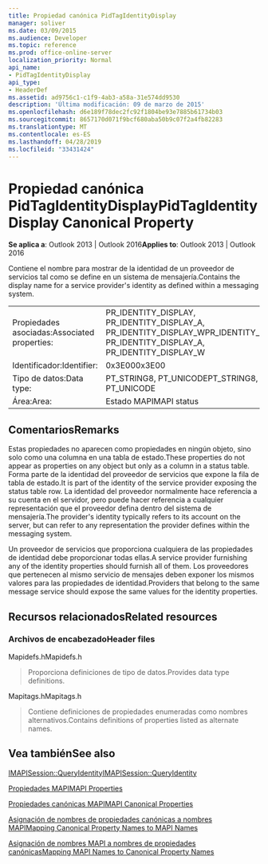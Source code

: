 ```yaml
---
title: Propiedad canónica PidTagIdentityDisplay
manager: soliver
ms.date: 03/09/2015
ms.audience: Developer
ms.topic: reference
ms.prod: office-online-server
localization_priority: Normal
api_name:
- PidTagIdentityDisplay
api_type:
- HeaderDef
ms.assetid: ad9756c1-c1f9-4ab3-a58a-31e574dd9530
description: 'Última modificación: 09 de marzo de 2015'
ms.openlocfilehash: d6e189f78dec2fc92f1804be93e7885b61734b03
ms.sourcegitcommit: 8657170d071f9bcf680aba50b9c07f2a4fb82283
ms.translationtype: MT
ms.contentlocale: es-ES
ms.lasthandoff: 04/28/2019
ms.locfileid: "33431424"
---
```

# <a name="pidtagidentitydisplay-canonical-property"></a><span data-ttu-id="a72ea-103">Propiedad canónica PidTagIdentityDisplay</span><span class="sxs-lookup"><span data-stu-id="a72ea-103">PidTagIdentityDisplay Canonical Property</span></span>

  
  
<span data-ttu-id="a72ea-104">**Se aplica a**: Outlook 2013 | Outlook 2016</span><span class="sxs-lookup"><span data-stu-id="a72ea-104">**Applies to**: Outlook 2013 | Outlook 2016</span></span> 
  
<span data-ttu-id="a72ea-105">Contiene el nombre para mostrar de la identidad de un proveedor de servicios tal como se define en un sistema de mensajería.</span><span class="sxs-lookup"><span data-stu-id="a72ea-105">Contains the display name for a service provider's identity as defined within a messaging system.</span></span> 
  
|||
|:-----|:-----|
|<span data-ttu-id="a72ea-106">Propiedades asociadas:</span><span class="sxs-lookup"><span data-stu-id="a72ea-106">Associated properties:</span></span>  <br/> |<span data-ttu-id="a72ea-107">PR_IDENTITY_DISPLAY, PR_IDENTITY_DISPLAY_A, PR_IDENTITY_DISPLAY_W</span><span class="sxs-lookup"><span data-stu-id="a72ea-107">PR_IDENTITY_DISPLAY, PR_IDENTITY_DISPLAY_A, PR_IDENTITY_DISPLAY_W</span></span>  <br/> |
|<span data-ttu-id="a72ea-108">Identificador:</span><span class="sxs-lookup"><span data-stu-id="a72ea-108">Identifier:</span></span>  <br/> |<span data-ttu-id="a72ea-109">0x3E00</span><span class="sxs-lookup"><span data-stu-id="a72ea-109">0x3E00</span></span>  <br/> |
|<span data-ttu-id="a72ea-110">Tipo de datos:</span><span class="sxs-lookup"><span data-stu-id="a72ea-110">Data type:</span></span>  <br/> |<span data-ttu-id="a72ea-111">PT_STRING8, PT_UNICODE</span><span class="sxs-lookup"><span data-stu-id="a72ea-111">PT_STRING8, PT_UNICODE</span></span>  <br/> |
|<span data-ttu-id="a72ea-112">Área:</span><span class="sxs-lookup"><span data-stu-id="a72ea-112">Area:</span></span>  <br/> |<span data-ttu-id="a72ea-113">Estado MAPI</span><span class="sxs-lookup"><span data-stu-id="a72ea-113">MAPI status</span></span>  <br/> |
   
## <a name="remarks"></a><span data-ttu-id="a72ea-114">Comentarios</span><span class="sxs-lookup"><span data-stu-id="a72ea-114">Remarks</span></span>

<span data-ttu-id="a72ea-115">Estas propiedades no aparecen como propiedades en ningún objeto, sino solo como una columna en una tabla de estado.</span><span class="sxs-lookup"><span data-stu-id="a72ea-115">These properties do not appear as properties on any object but only as a column in a status table.</span></span> <span data-ttu-id="a72ea-116">Forma parte de la identidad del proveedor de servicios que expone la fila de tabla de estado.</span><span class="sxs-lookup"><span data-stu-id="a72ea-116">It is part of the identity of the service provider exposing the status table row.</span></span> <span data-ttu-id="a72ea-117">La identidad del proveedor normalmente hace referencia a su cuenta en el servidor, pero puede hacer referencia a cualquier representación que el proveedor defina dentro del sistema de mensajería.</span><span class="sxs-lookup"><span data-stu-id="a72ea-117">The provider's identity typically refers to its account on the server, but can refer to any representation the provider defines within the messaging system.</span></span> 
  
<span data-ttu-id="a72ea-118">Un proveedor de servicios que proporciona cualquiera de las propiedades de identidad debe proporcionar todas ellas.</span><span class="sxs-lookup"><span data-stu-id="a72ea-118">A service provider furnishing any of the identity properties should furnish all of them.</span></span> <span data-ttu-id="a72ea-119">Los proveedores que pertenecen al mismo servicio de mensajes deben exponer los mismos valores para las propiedades de identidad.</span><span class="sxs-lookup"><span data-stu-id="a72ea-119">Providers that belong to the same message service should expose the same values for the identity properties.</span></span> 
  
## <a name="related-resources"></a><span data-ttu-id="a72ea-120">Recursos relacionados</span><span class="sxs-lookup"><span data-stu-id="a72ea-120">Related resources</span></span>

### <a name="header-files"></a><span data-ttu-id="a72ea-121">Archivos de encabezado</span><span class="sxs-lookup"><span data-stu-id="a72ea-121">Header files</span></span>

<span data-ttu-id="a72ea-122">Mapidefs.h</span><span class="sxs-lookup"><span data-stu-id="a72ea-122">Mapidefs.h</span></span>
  
> <span data-ttu-id="a72ea-123">Proporciona definiciones de tipo de datos.</span><span class="sxs-lookup"><span data-stu-id="a72ea-123">Provides data type definitions.</span></span>
    
<span data-ttu-id="a72ea-124">Mapitags.h</span><span class="sxs-lookup"><span data-stu-id="a72ea-124">Mapitags.h</span></span>
  
> <span data-ttu-id="a72ea-125">Contiene definiciones de propiedades enumeradas como nombres alternativos.</span><span class="sxs-lookup"><span data-stu-id="a72ea-125">Contains definitions of properties listed as alternate names.</span></span>
    
## <a name="see-also"></a><span data-ttu-id="a72ea-126">Vea también</span><span class="sxs-lookup"><span data-stu-id="a72ea-126">See also</span></span>



[<span data-ttu-id="a72ea-127">IMAPISession::QueryIdentity</span><span class="sxs-lookup"><span data-stu-id="a72ea-127">IMAPISession::QueryIdentity</span></span>](imapisession-queryidentity.md)


[<span data-ttu-id="a72ea-128">Propiedades MAPI</span><span class="sxs-lookup"><span data-stu-id="a72ea-128">MAPI Properties</span></span>](mapi-properties.md)
  
[<span data-ttu-id="a72ea-129">Propiedades canónicas MAPI</span><span class="sxs-lookup"><span data-stu-id="a72ea-129">MAPI Canonical Properties</span></span>](mapi-canonical-properties.md)
  
[<span data-ttu-id="a72ea-130">Asignación de nombres de propiedades canónicas a nombres MAPI</span><span class="sxs-lookup"><span data-stu-id="a72ea-130">Mapping Canonical Property Names to MAPI Names</span></span>](mapping-canonical-property-names-to-mapi-names.md)
  
[<span data-ttu-id="a72ea-131">Asignación de nombres MAPI a nombres de propiedades canónicas</span><span class="sxs-lookup"><span data-stu-id="a72ea-131">Mapping MAPI Names to Canonical Property Names</span></span>](mapping-mapi-names-to-canonical-property-names.md)

